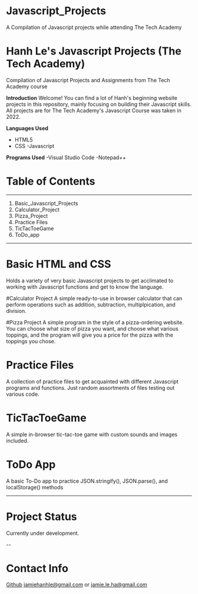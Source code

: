 # Javascript_Projects
A Compilation of Javascript projects while attending The Tech Academy

# Hanh Le's Javascript Projects (The Tech Academy)
 Compilation of Javascript Projects and Assignments from The Tech Academy course

**Introduction**
Welcome! You can find a lot of Hanh's beginning website projects in this repository, mainly focusing on building their Javascript skills. All projects are for The Tech Academy's Javascript Course was taken in 2022.  

**Languages Used**
- HTML5
- CSS
-Javascript

**Programs Used**
-Visual Studio Code
-Notepad++

# Table of Contents
---
1. Basic_Javascript_Projects
2. Calculator_Project
3. Pizza_Project
4. Practice Files
5. TicTacToeGame
6. ToDo_app

---

# Basic HTML and CSS
Holds a variety of very basic Javascript projects to get acclimated to working with Javascript functions and get to know the language.

#Calculator Project
A simple ready-to-use in browser calculator that can perform operations such as addition, subtraction, multiplpication, and division.

#Pizza Project
A simple program in the style of a pizza-ordering website. You can choose what size of pizza you want, and choose what various toppings, and the program will give you a price for the pizza with the toppings you chose.

# Practice Files
A collection of practice files to get acquainted with different Javascript programs and functions. Just random assortments of files testing out various code.

# TicTacToeGame
A simple in-browser tic-tac-toe game with custom sounds and images included.

# ToDo App
A basic To-Do app to practice JSON.stringify(), JSON.parse(), and localStorage() methods

---

# Project Status
Currently under development.

--

# Contact Info
[Github](https://github.com/LeHanhJ)
jamiehanhle@gmail.com or jamie.le.ha@gmail.com
